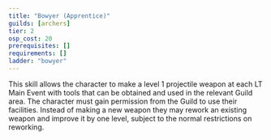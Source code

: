 ```yaml
---
title: "Bowyer (Apprentice)"
guilds: [archers]
tier: 2
osp_cost: 20
prerequisites: []
requirements: []
ladder: "bowyer"
---
```

This skill allows the character to make a level 1 projectile weapon at each LT Main Event with tools that can be obtained and used in the relevant Guild area. The character must gain permission from the Guild to use their facilities. Instead of making a new weapon they may rework an existing weapon and improve it by one level, subject to the normal restrictions on reworking.